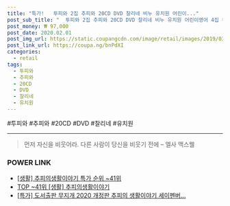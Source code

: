 ```yaml
--- 
title: "특가!   투피와 2집 추피와 20CD DVD 찰리네 비누 유치원 어린이..." 
post_sub_title: "  투피와 2집 추피와 20CD DVD 찰리네 비누 유치원 어린이영어 4집 두두" 
post_money: ₩ 97,000 
post_date: 2020.02.01 
post_img_url: https://static.coupangcdn.com/image/retail/images/2019/03/13/11/8/fa5ab872-1433-43d4-80c9-02b5056abf5a.jpg 
post_link_url: https://coupa.ng/bnPdXI 
categories: 
  - retail 
tags: 
  - 투피와 
  - 추피와 
  - 20CD 
  - DVD 
  - 찰리네 
  - 유치원 
--- 
```

  #투피와 #추피와 #20CD #DVD #찰리네 #유치원 
<hr> 

> 먼저 자신을 비웃어라. 다른 사람이 당신을 비웃기 전에  – 엘사 맥스웰 


### POWER LINK

* <a href="https://blog.naver.com/sakai111/221792484305" target="_blank"> [생활] 추피의생활이야기 특가 순위 ~41위</a>
* <a href="https://blog.naver.com/an0733/221792484303" target="_blank"> TOP ~41위 [생활] 추피의생활이야기</a>
* <a href="https://blog.naver.com/santokki14/221792524232" target="_blank">[특가] 도서출판 무지개 2020 개정판 추피의 생활이야기 세이펜버...</a>
